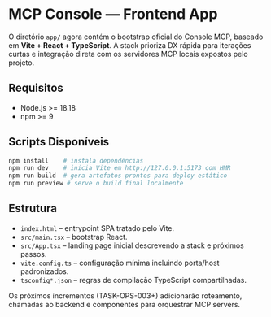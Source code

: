 # MCP Console — Frontend App

O diretório `app/` agora contém o bootstrap oficial do Console MCP, baseado em **Vite + React + TypeScript**. A stack prioriza
DX rápida para iterações curtas e integração direta com os servidores MCP locais expostos pelo projeto.

## Requisitos

- Node.js >= 18.18
- npm >= 9

## Scripts Disponíveis

```bash
npm install    # instala dependências
npm run dev    # inicia Vite em http://127.0.0.1:5173 com HMR
npm run build  # gera artefatos prontos para deploy estático
npm run preview # serve o build final localmente
```

## Estrutura

- `index.html` – entrypoint SPA tratado pelo Vite.
- `src/main.tsx` – bootstrap React.
- `src/App.tsx` – landing page inicial descrevendo a stack e próximos passos.
- `vite.config.ts` – configuração mínima incluindo porta/host padronizados.
- `tsconfig*.json` – regras de compilação TypeScript compartilhadas.

Os próximos incrementos (TASK-OPS-003+) adicionarão roteamento, chamadas ao backend e componentes para orquestrar MCP servers.
